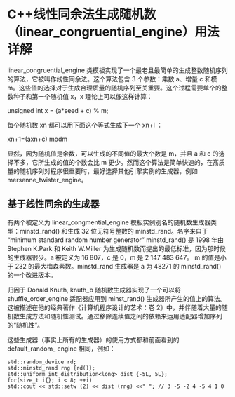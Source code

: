 # C++线性同余法生成随机数（linear_congruential_engine）用法详解

linear_congruential_engine 类模板实现了一个最老且最简单的生成整数随机序列的算法，它被叫作线性同余法。这个算法包含 3 个参数：乘数 a、增量 c 和模 m。这些值的选择对于生成合理质量的随机序列至关重要。这个过程需要单个的整数种子和第一个随机值 x，x 理论上可以像这样计算：

unsigned int x = (a*seed + c) % m;

每个随机数 xn 都可以用下面这个等式生成下一个 xn+l ：

xn+1=(axn+c) modm

显然，因为随机值是余数，可以生成的不同值的最大个数是 m，并且 a 和 c 的选择不多，它所生成的值的个数会比 m 更少。然而这个算法是简单快速的，在髙质量的随机序列对程序很重要时，最好选择其他引擎实例的生成器，例如 mersenne_twister_engine。

## 基于线性同余的生成器

有两个被定义为 linear_congmential_engine 模板实例别名的随机数生成器类型：minstd_rand() 和生成 32 位无符号整数的 minstd_rand。名字来自于 “minimum standard random number generator” minstd_rand() 是 1998 年由 Stephen K.Park 和 Keith W.Miller 为生成随机数而提出的最低标准，因为那时候的生成器很少。a 被定义为 16 807，c 是 0，m 是 2 147 483 647。 m 的值是小于 232 的最大梅森素数。minstd_rand 生成器是 a 为 48271 的 minstd_rand() 的一个改进版本。

归因于 Donald Knuth, knuth_b 随机数生成器实现了一个可以将 shuffle_order_engine 适配器应用到 minst_rand() 生成器所产生的值上的算法。这被描述在他的经典著作《计算机程序设计的艺术：卷 2》中，并伴随着大量的随机数生成方法和随机性测试。通过移除连续值之间的依赖来运用适配器增加序列的“随机性”。

这些生成器（事实上所有的生成器）的使用方式都和前面看到的 default_random_ engine 相同，例如：

```
std::random_device rd;
std::minstd_rand rng {rd()};
std::uniform_int_distribution<long> dist {-5L, 5L};
for(size_t i{}; i < 8; ++i)
std::cout << std::setw (2) << dist (rng) <<" "; // 3 -5 -2 4 -5 4 1 0
```